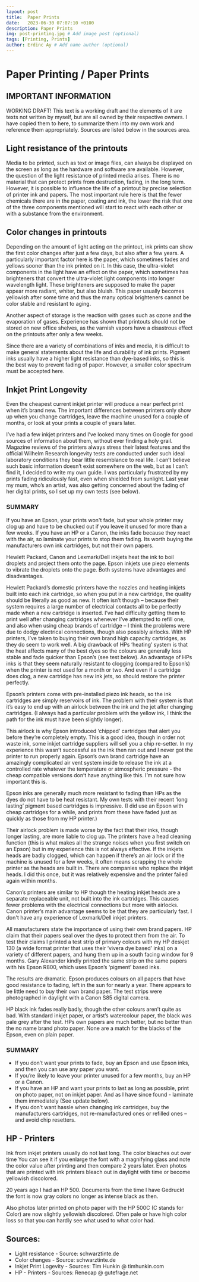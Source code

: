 ```yaml
---
layout: post
title:  Paper Prints
date:   2023-06-30 07:07:10 +0100
description: Paper Prints
img: post-printing.jpg # Add image post (optional)
tags: [Printing, Prints]
author: Erdinc Ay # Add name author (optional)
---
```


# Paper Printing / Paper Prints

## IMPORTANT INFORMATION

WORKING DRAFT! This text is a working draft and the elements of it are texts not written by myself, but are all owned by their respective owners. I have copied them to here, to summarize them into my own work and reference them appropriately. Sources are listed below in the sources area.


## Light resistance of the printouts

Media to be printed, such as text or image files, can always be displayed on the screen as long as the hardware and software are available. However, the question of the light resistance of printed media arises. There is no material that can protect prints from destruction, fading, in the long term. However, it is possible to influence the life of a printout by precise selection of printer ink and papers. The most important rule here is that the fewer chemicals there are in the paper, coating and ink, the lower the risk that one of the three components mentioned will start to react with each other or with a substance from the environment.

## Color changes in printouts

Depending on the amount of light acting on the printout, ink prints can show the first color changes after just a few days, but also after a few years. A particularly important factor here is the paper, which sometimes fades and yellows sooner than the ink printed on it. In this case, the ultra-violet components in the light have an effect on the paper, which sometimes has brighteners that convert the ultra-violet light components into longer wavelength light. These brighteners are supposed to make the paper appear more radiant, whiter, but also bluish. This paper usually becomes yellowish after some time and thus the many optical brighteners cannot be color stable and resistant to aging.

Another aspect of storage is the reaction with gases such as ozone and the evaporation of gases. Experience has shown that printouts should not be stored on new office shelves, as the varnish vapors have a disastrous effect on the printouts after only a few weeks.

Since there are a variety of combinations of inks and media, it is difficult to make general statements about the life and durability of ink prints. Pigment inks usually have a higher light resistance than dye-based inks, so this is the best way to prevent fading of paper. However, a smaller color spectrum must be accepted here.


## Inkjet Print Longevity

 Even the cheapest current inkjet printer will produce a near perfect print when it’s brand new. The important differences between printers only show up when you change cartridges, leave the machine unused for a couple of months, or look at your prints a couple of years later.  

I’ve had a few inkjet printers and I’ve looked many times on Google for good sources of information about them, without ever finding a holy grail. Magazine reviews of the printers always stress their latest features and the official Wilhelm Research longevity tests are conducted under such ideal laboratory conditions they bear little resemblance to real life. I can’t believe such basic information doesn’t exist somewhere on the web, but as I can’t find it, I decided to write my own guide. I was particularly frustrated by my prints fading ridiculously fast, even when shielded from sunlight. Last year my mum, who’s an artist, was also getting concerned about the fading of her digital prints, so I set up my own tests (see below).

### SUMMARY
If you have an Epson, your prints won't fade, but your whole printer may clog up and have to be chucked out if you leave it unused for more than a few weeks.
If you have an HP or a Canon, the inks fade because they react with the air, so laminate your prints to stop them fading.
Its worth buying the manufacturers own ink cartridges, but not their own papers. 

Hewlett Packard, Canon and Lexmark/Dell inkjets heat the ink to boil droplets and project them onto the page. Epson inkjets use piezo elements to vibrate the droplets onto the page. Both systems have advantages and disadvantages. 

Hewlett Packard’s domestic printers have the nozzles and heating inkjets built into each ink cartridge, so when you put in a new cartridge, the quality should be literally as good as new. It often isn’t though – because their system requires a large number of electrical contacts all to be perfectly made when a new cartridge is inserted. I’ve had difficulty getting them to print well after changing cartridges whenever I’ve attempted to refill one, and also when using cheap brands of cartridge – I think the problems were due to dodgy electrical connections, though also possibly airlocks. With HP printers, I’ve taken to buying their own brand high capacity cartridges, as they do seem to work well. A big drawback of HPs ‘heating’ system is that the heat affects many of the best dyes so the colours are generally less stable and fade quicker than Epson’s (see test below). An advantage of HPs inks is that they seem naturally resistant to clogging (compared to Epson’s) when the printer is not used for a month or two. And even if a cartridge does clog, a new cartridge has new ink jets, so should restore the printer perfectly.

Epson’s printers come with pre-installed piezo ink heads, so the ink cartridges are simply reservoirs of ink. The problem with their system is that it’s easy to end up with an airlock between the ink and the jet after changing cartridges. (I always had a particular problem with the yellow ink, I think the path for the ink must have been slightly longer).

This airlock is why Epson introduced ‘chipped’ cartridges that alert you before they’re completely empty. This is a good idea, though in order not waste ink, some inkjet cartridge suppliers will sell you a chip re-setter. In my experience this wasn’t successful as the ink then ran out and I never got the printer to run properly again. Epson’s own brand cartridge have an amazingly complicated air vent system inside to release the ink at a controlled rate whatever the temperature or atmospheric pressure - the cheap compatible versions don’t have anything like this. I’m not sure how important this is.         

Epson inks are generally much more resistant to fading than HPs as the dyes do not have to be heat resistant. My own tests with their recent ‘long lasting’ pigment based cartridges is impressive. (I did use an Epson with cheap cartridges for a while, and prints from these have faded just as quickly as those from my HP printer.)

Their airlock problem is made worse by the fact that their inks, though longer lasting, are more liable to clog up. The printers have a head cleaning function (this is what makes all the strange noises when you first switch on an Epson) but in my experience this is not always effective. If the inkjets heads are badly clogged, which can happen if there’s an air lock or if the machine is unused for a few weeks, it often means scrapping the whole printer as the heads are built in. There are companies who replace the inkjet heads. I did this once, but  it was relatively expensive and the printer failed again within months.  

 Canon’s printers are similar to HP though the heating inkjet heads are a separate replaceable unit, not built into the ink cartridges. This causes fewer problems with the electrical connections but more with airlocks. Canon printer’s main advantage seems to be that they are particularly fast. I don't have any experience of Lexmark/Dell inkjet printers. 

All manufacturers state the importance of using their own brand papers. HP claim that their papers seal over the dyes to protect them from the air. To test their claims I printed a test strip of primary colours with my HP deskjet 130 (a wide format printer that uses their ‘vivera dye based’ inks) on a variety of different papers, and hung them up in a south facing window for 9 months. Gary Alexander kindly printed the same strip on the same papers  with his Epson R800, which uses Epson’s ‘pigment’ based inks.

The results are dramatic. Epson produces colours on all papers that have good resistance to fading, left in the sun for nearly a year. There appears to be little need to buy their own brand paper. The test strips were photographed in daylight with a Canon S85 digital camera.
 
HP black ink fades really badly, though the other colours aren’t quite as bad. With standard inkjet paper, or artist’s watercolour paper, the black was pale grey after the test. HPs own papers are much better, but no better than the no name brand photo paper.  None are a match for the blacks of the Epson, even on plain paper.

### SUMMARY

- If you don’t want your prints to fade, buy an Epson and use Epson inks, and then you can use any paper you want.
- If you’re likely to leave your printer unused for a few months, buy an HP or a Canon.
- If you have an HP and want your prints to last as long as possible, print on photo paper, not on inkjet paper. And as I have since found - laminate them immediately (See update below).
- If you don’t want hassle when changing ink cartridges, buy the manufacturers cartridges, not re-manufactured ones or refilled ones – and avoid chip resetters.


## HP - Printers

Ink from inkjet printers usually do not last long. The color bleaches out over time You can see it if you enlarge the font with a magnifying glass and note the color value after printing and then compare 2 years later. Even photos that are printed with ink printers bleach out in daylight with time or become yellowish discolored.

20 years ago I had an HP 500. Documents from the time I have Gedruckt the font is now gray colors no longer as intense black as then.

Also photos later printed on photo paper with the HP 500C (C stands for Color) are now slightly yellowish discolored. Often pale or have high color loss so that you can hardly see what used to what color had.


## Sources: 
- Light resistance - Source: schwarztinte.de
- Color changes - Source: schwarztinte.de
- Inkjet Print Logevity - Sources: Tim Hunkin @ timhunkin.com
- HP - Printers - Sources: Renecap @ gutefrage.net
